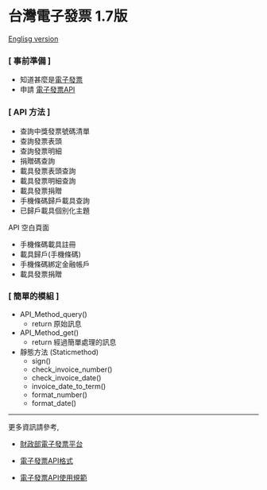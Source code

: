 台灣電子發票 1.7版
===
[Englisg version](https://github.com/a1623589/einvoice)

### [ 事前準備 ]
- 知道甚麼是[電子發票](https://www.einvoice.nat.gov.tw/)
- 申請 [電子發票API](https://www.einvoice.nat.gov.tw/APMEMBERVAN/APIService/Registration)

### [ API 方法 ]
- 查詢中獎發票號碼清單
- 查詢發票表頭
- 查詢發票明細
- 捐贈碼查詢
- 載具發票表頭查詢
- 載具發票明細查詢
- 載具發票捐贈
- 手機條碼歸戶載具查詢
- 已歸戶載具個別化主題

API 空白頁面
- 手機條碼載具註冊
- 載具歸戶(手機條碼) 
- 手機條碼綁定金融帳戶
- 載具發票捐贈 

### [ 簡單的模組 ]
- API_Method_query()
  - return 原始訊息
- API_Method_get()
  - return 經過簡單處理的訊息
- 靜態方法 (Staticmethod)
  - sign()
  - check_invoice_number()
  - check_invoice_date()
  - invoice_date_to_term()
  - format_number()
  - format_date()

---

更多資訊請參考, 
- [財政部電子發票平台](https://www.einvoice.nat.gov.tw/)

- [電子發票API格式](https://www.einvoice.nat.gov.tw/home/DownLoad?fileName=1510206773173_0.pdf)

- [電子發票API使用規範](https://www.einvoice.nat.gov.tw/APMEMBERVAN/APIService/Registration!doc1)
